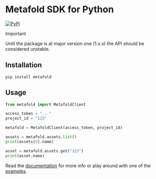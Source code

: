 # Metafold SDK for Python

[![PyPi](https://img.shields.io/pypi/v/metafold.svg)](https://pypi.python.org/pypi/metafold)

> [!IMPORTANT]
> Until the package is at major version one (1.x.x) the API should be considered unstable.

## Installation

```
pip install metafold
```

## Usage

```python
from metafold import MetafoldClient

access_token = "..."
project_id = "123"

metafold = MetafoldClient(access_token, project_id)

assets = metafold.assets.list()
print(assets[0].name)

asset = metafold.assets.get("123")
print(asset.name)
```

Read the [documentation][] for more info or play around with one of the
[examples](examples).

[documentation]: https://Metafold3d.github.io/metafold-python/
